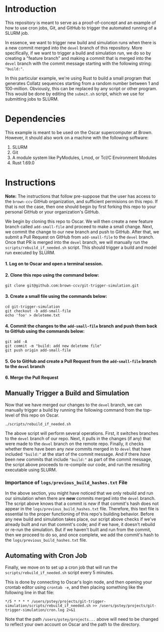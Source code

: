 # Introduction 

This repository is meant to serve as a proof-of-concept and an example of how to use cron jobs, Git, and GitHub to trigger the automated running of a SLURM job. 

In essence, we want to trigger new build and simulation runs when there is a new commit merged into the `devel` branch of this repository. More specifically, if we want to trigger a build and simulation run, we do so by creating a "feature branch" and making a commit that is merged into the `devel` branch with the commit message starting with the following string: `"build:"`. 

In this particular example, we're using Rust to build a small program that generates Collatz sequences starting from a random number between 1 and 100-million. Obviously, this can be replaced by any script or other program. This would be done by editing the `submit.sh` script, which we use for submitting jobs to SLURM.


# Dependencies 

This example is meant to be used on the Oscar supercomputer at Brown. However, it should also work on a machine with the following software:

  1. SLURM
  2. Git
  3. A module system like PyModules, Lmod, or Tcl/C Environment Modules
  4. Rust 1.69.0

# Instructions

**Note:** The instructions that follow pre-suppose that the user has access to the `brown-ccv` GitHub organization, and sufficient permisions on this repo. If that is not the case, then one should begin by first forking this repo to your personal GitHub or your organization's GitHub. 

We begin by cloning this repo to Oscar. We will then create a new feature branch called `add-small-file` and proceed to make a small change. Next, we commit the change to our new branch and push to GitHub. After that, we submit a Pull Request on GitHub from `add-small-file` to the `devel` branch. Once that PR is merged into the `devel` branch, we will manually run the `scripts/rebuild_if_needed.sh` script. This should trigger a build and model run executed by SLURM. 

  #### 1. Log on to Oscar and open a terminal session.
  
  #### 2. Clone this repo using the command below: 
  ```
  git clone git@github.com:brown-ccv/git-trigger-simulation.git 
  ```

  #### 3. Create a small file using the commands below: 
  ```
  cd git-trigger-simulation
  git checkout -b add-small-file 
  echo 'foo' > deleteme.txt 
  ```

  #### 4. Commit the changes to the `add-small-file` branch and push them back to GitHub using the commands below:
  ```
  git add -A
  git commit -m "build: add new deleteme file"
  git push origin add-small-file 
  ```

  #### 5. Go to GitHub and create a Pull Request from the `add-small-file` branch to the `devel` branch

  #### 6. Merge the Pull Request 

## Manually Trigger a Build and Simulation
Now that we have merged our changes to the `devel` branch, we can manually trigger a build by running the following command from the top-level of this repo on Oscar. 

```
./scripts/rebuild_if_needed.sh
```

The above script will perform several operations. First, it switches branches to the `devel` branch of our repo. Next, it pulls in the changes (if any) that were made to the `devel` branch on the remote repo. Finally, it checks whether there have been any _new_ commits merged in to `devel` that have included `"build:"` at the start of the commit message. And if there _have_ been new commits that include `"build:"` as part of the commit message, the script above proceeds to re-compile our code, and run the resulting executable using SLURM.

### Importance of `logs/previous_build_hashes.txt` File
In the above section, you might have noticed that we only rebuild and run our simulation when there are **new** commits merged into the `devel` branch. The script above knows that a commit is _new_ if that commit's hash does not appear in the `logs/previous_build_hashes.txt` file. Therefore, this text file is essential to the proper functioning of this repo's building behavior. Before any new build and simulation takes place, our script above checks if we've already built and run that commit's code; and if we have, it doesn't rebuild or re-run the simulation. But if we haven't built and run from the commit, then we proceed to do so, and once complete, we add the commit's hash to the `logs/previous_build_hashes.txt` file.  

## Automating with Cron Job
Finally, we move on to set up a cron job that will run the `scripts/rebuild_if_needed.sh` script every 5 minutes.

This is done by connecting to Oscar's login node, and then opening your crontab editor using `crontab -e`, and then placing something like the following line in that file:

```
*/5 * * * * /users/pstey/projects/git-trigger-simulation/scripts/rebuild_if_needed.sh >> /users/pstey/projects/git-trigger-simulation/cron.log 2>&1
```

Note that the path `/users/pstey/projects...` above will need to be changed to reflect your own account on Oscar and the path to the directory.
